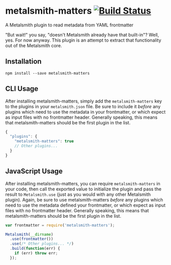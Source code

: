 # metalsmith-matters [![Build Status](https://travis-ci.org/Ajedi32/metalsmith-matters.svg)](https://travis-ci.org/Ajedi32/metalsmith-matters)

A Metalsmith plugin to read metadata from YAML frontmatter

"But wait!" you say, "doesn't Metalsmith already have that built-in"? Well, yes.
For now anyway. This plugin is an attempt to extract that functionality out of
the Metalsmith core.

## Installation

    npm install --save metalsmith-matters

## CLI Usage

After installing metalsmith-matters, simply add the `metalsmith-matters` key to
the plugins in your `metalsmith.json` file. Be sure to include it *before* any
plugins which need to use the metadata in your frontmatter, or which expect as
input files with no frontmatter header. Generally speaking, this means that
metalsmith-matters should be the first plugin in the list.

```javascript
{
  "plugins": {
    "metalsmith-matters": true
    // Other plugins...
  }
}
```

## JavaScript Usage

After installing metalsmith-matters, you can require `metalsmith-matters` in
your code, then call the exported value to initialize the plugin and pass the
result to `Metalsmith.use` (just as you would with any other Metalsmith plugin).
Again, be sure to use metalsmith-matters *before* any plugins which need to use
the metadata defined your frontmatter, or which expect as input files with no
frontmatter header. Generally speaking, this means that metalsmith-matters
should be the first plugin in the list.

```javascript
var frontmatter = require('metalsmith-matters');

Metalsmith(__dirname)
  .use(frontmatter())
  .use(/* Other plugins... */)
  .build(function(err) {
    if (err) throw err;
  });
```
